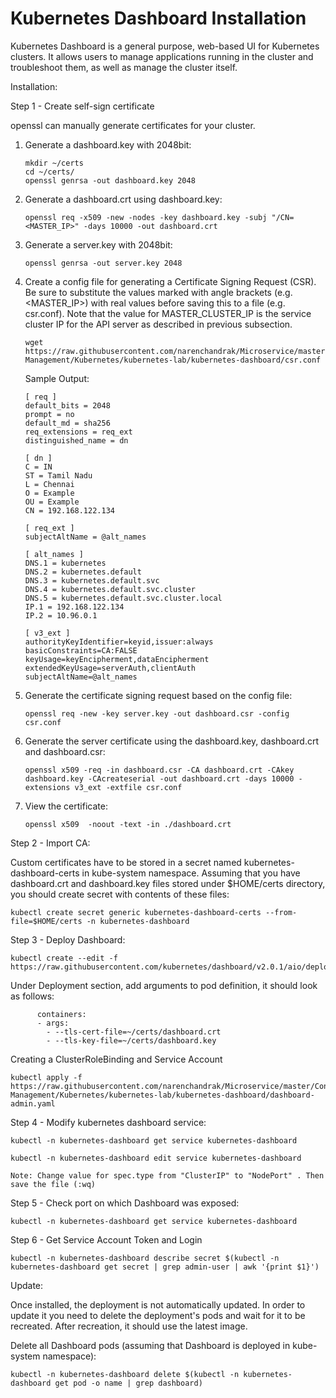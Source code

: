 # Kubernetes Dashboard Installation

Kubernetes Dashboard is a general purpose, web-based UI for Kubernetes clusters. It allows users to manage applications running in the cluster and troubleshoot them, as well as manage the cluster itself.

Installation:

Step 1 - Create self-sign certificate 

openssl can manually generate certificates for your cluster.

1. Generate a dashboard.key with 2048bit:
    ```
    mkdir ~/certs
    cd ~/certs/
    openssl genrsa -out dashboard.key 2048
    ```
    
2. Generate a dashboard.crt using dashboard.key:
    ```
    openssl req -x509 -new -nodes -key dashboard.key -subj "/CN=<MASTER_IP>" -days 10000 -out dashboard.crt
    ```
    
3. Generate a server.key with 2048bit:
    ```
    openssl genrsa -out server.key 2048
    ```
    
4. Create a config file for generating a Certificate Signing Request (CSR). Be sure to substitute the values marked with angle brackets (e.g. <MASTER_IP>) with real values before saving this to a file (e.g. csr.conf). Note that the value for MASTER_CLUSTER_IP is the service cluster IP for the API server as described in previous subsection.
    ```
    wget https://raw.githubusercontent.com/narenchandrak/Microservice/master/Container-Management/Kubernetes/kubernetes-lab/kubernetes-dashboard/csr.conf
    ```
    
    Sample Output:
    
    ```
    [ req ]
    default_bits = 2048
    prompt = no
    default_md = sha256
    req_extensions = req_ext
    distinguished_name = dn
    
    [ dn ]
    C = IN
    ST = Tamil Nadu
    L = Chennai
    O = Example
    OU = Example
    CN = 192.168.122.134
    
    [ req_ext ]
    subjectAltName = @alt_names
    
    [ alt_names ]
    DNS.1 = kubernetes
    DNS.2 = kubernetes.default
    DNS.3 = kubernetes.default.svc
    DNS.4 = kubernetes.default.svc.cluster
    DNS.5 = kubernetes.default.svc.cluster.local
    IP.1 = 192.168.122.134
    IP.2 = 10.96.0.1
    
    [ v3_ext ]
    authorityKeyIdentifier=keyid,issuer:always
    basicConstraints=CA:FALSE
    keyUsage=keyEncipherment,dataEncipherment
    extendedKeyUsage=serverAuth,clientAuth
    subjectAltName=@alt_names
    ```
    
    
    
5. Generate the certificate signing request based on the config file:
    ```
    openssl req -new -key server.key -out dashboard.csr -config csr.conf
    ```

6. Generate the server certificate using the dashboard.key, dashboard.crt and dashboard.csr:
    ```
    openssl x509 -req -in dashboard.csr -CA dashboard.crt -CAkey dashboard.key -CAcreateserial -out dashboard.crt -days 10000 -extensions v3_ext -extfile csr.conf
    ```

7. View the certificate:
    ```
    openssl x509  -noout -text -in ./dashboard.crt
    ```

Step 2 - Import CA:

Custom certificates have to be stored in a secret named kubernetes-dashboard-certs in kube-system namespace. Assuming that you have dashboard.crt and dashboard.key files stored under $HOME/certs directory, you should create secret with contents of these files:

    kubectl create secret generic kubernetes-dashboard-certs --from-file=$HOME/certs -n kubernetes-dashboard

Step 3 - Deploy Dashboard:

    kubectl create --edit -f https://raw.githubusercontent.com/kubernetes/dashboard/v2.0.1/aio/deploy/recommended.yaml

Under Deployment section, add arguments to pod definition, it should look as follows:

```
      containers:
      - args:
        - --tls-cert-file=~/certs/dashboard.crt
        - --tls-key-file=~/certs/dashboard.key
```

Creating a ClusterRoleBinding and Service Account

```
kubectl apply -f https://raw.githubusercontent.com/narenchandrak/Microservice/master/Container-Management/Kubernetes/kubernetes-lab/kubernetes-dashboard/dashboard-admin.yaml
```

Step 4 - Modify kubernetes dashboard service:

    kubectl -n kubernetes-dashboard get service kubernetes-dashboard
    
    kubectl -n kubernetes-dashboard edit service kubernetes-dashboard
    
    Note: Change value for spec.type from "ClusterIP" to "NodePort" . Then save the file (:wq)

Step 5 - Check port on which Dashboard was exposed:

    kubectl -n kubernetes-dashboard get service kubernetes-dashboard

Step 6 - Get Service Account Token and Login

    kubectl -n kubernetes-dashboard describe secret $(kubectl -n kubernetes-dashboard get secret | grep admin-user | awk '{print $1}')


Update:

Once installed, the deployment is not automatically updated. In order to update it you need to delete the deployment's pods and wait for it to be recreated. After recreation, it should use the latest image.

Delete all Dashboard pods (assuming that Dashboard is deployed in kube-system namespace):

    kubectl -n kubernetes-dashboard delete $(kubectl -n kubernetes-dashboard get pod -o name | grep dashboard)
